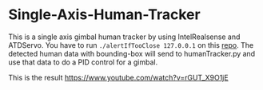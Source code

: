 # Single-Axis-Human-Tracker

This is a single axis gimbal human tracker by using IntelRealsense and ATDServo. You have to run `./alertIfTooClose 127.0.0.1` on this [repo](https://github.com/mfassler/collision-detector.git). The detected human data with bounding-box will send to humanTracker.py and use that data to do a PID control for a gimbal.

This is the result https://www.youtube.com/watch?v=rGUT_X9O1jE

